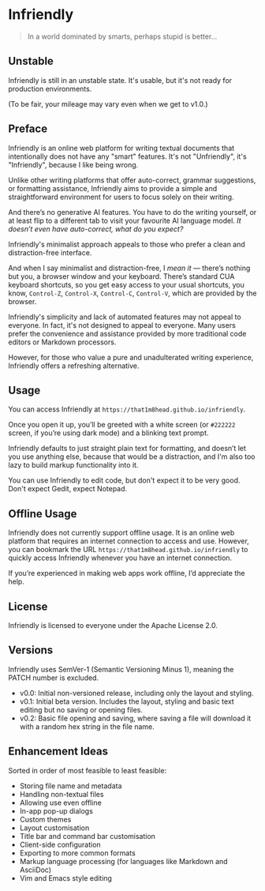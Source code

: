 # Infriendly

> In a world dominated by smarts, perhaps stupid is better…

## Unstable

Infriendly is still in an unstable state. It's usable, but it's not ready for
production environments.

(To be fair, your mileage may vary even when we get to v1.0.)

## Preface

Infriendly is an online web platform for writing textual documents that
intentionally does not have any "smart" features. It's not "Unfriendly", it's
"Infriendly", because I like being wrong.

Unlike other writing platforms that offer auto-correct, grammar suggestions, or
formatting assistance, Infriendly aims to provide a simple and straightforward
environment for users to focus solely on their writing.

And there’s no generative AI features. You have to do the writing yourself, or
at least flip to a different tab to visit your favourite AI language model.
*It doesn’t even have auto-correct, what do you expect?*

Infriendly's minimalist approach appeals to those who prefer a clean and
distraction-free interface.

And when I say minimalist and distraction-free, I *mean it* — there’s nothing
but you, a browser window and your keyboard. There’s standard CUA keyboard
shortcuts, so you get easy access to your usual shortcuts, you know,
`Control-Z`, `Control-X`, `Control-C`, `Control-V`, which are provided by the
browser.

Infriendly's simplicity and lack of automated features may not appeal to
everyone. In fact, it's not designed to appeal to everyone. Many users prefer
the convenience and assistance provided by more traditional code editors or
Markdown processors.

However, for those who value a pure and unadulterated writing
experience, Infriendly offers a refreshing alternative.

## Usage

You can access Infriendly at `https://that1m8head.github.io/infriendly`.

Once you open it up, you’ll be greeted with a white screen (or `#222222` screen,
if you’re using dark mode) and a blinking text prompt.

Infriendly defaults to just straight plain text for formatting, and doesn’t let
you use anything else, because that would be a distraction, and I'm also too
lazy to build markup functionality into it.

You can use Infriendly to edit code, but don't expect it to be very good.
Don't expect Gedit, expect Notepad.

## Offline Usage

Infriendly does not currently support offline usage. It is an online web
platform that requires an internet connection to access and use. However, you
can bookmark the URL `https://that1m8head.github.io/infriendly` to quickly
access Infriendly whenever you have an internet connection.

If you’re experienced in making web apps work offline, I’d appreciate the help.

## License

Infriendly is licensed to everyone under the Apache License 2.0.

## Versions

Infriendly uses SemVer-1 (Semantic Versioning Minus 1), meaning the PATCH number
is excluded.

* v0.0: Initial non-versioned release, including only the layout and styling.
* v0.1: Initial beta version. Includes the layout, styling and basic text
editing but no saving or opening files.
* v0.2: Basic file opening and saving, where saving a file will download it
with a random hex string in the file name.

## Enhancement Ideas

Sorted in order of most feasible to least feasible:

* Storing file name and metadata
* Handling non-textual files
* Allowing use even offline
* In-app pop-up dialogs
* Custom themes
* Layout customisation
* Title bar and command bar customisation
* Client-side configuration
* Exporting to more common formats
* Markup language processing (for languages like Markdown and AsciiDoc)
* Vim and Emacs style editing
